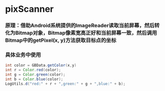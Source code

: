 # pixScanner


### 原理：借助Android系统提供的ImageReader读取当前屏幕，然后转化为Bitmap对象，Bitmap像素宽高正好和当前屏幕一致，然后调用Bitmap中的getPixel(x, y)方法获取目标点的坐标


### 具体业务中使用
```java
int color = GBData.getColor(x,y)
int r = Color.red(color);
int g = Color.green(color);
int b = Color.blue(color);
LogUtils.d("red:" + r + ",green:" + g + ",blue:" + b);
